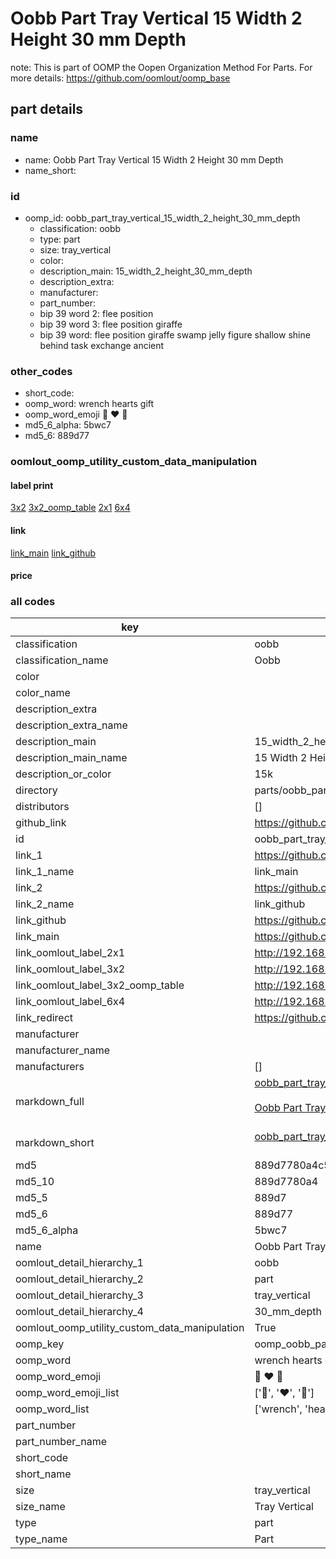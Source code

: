 # Oobb Part Tray Vertical 15 Width 2 Height 30 mm Depth  

note: This is part of OOMP the Oopen Organization Method For Parts. For more details: https://github.com/oomlout/oomp_base

##  part details
  







### name
* name: Oobb Part Tray Vertical 15 Width 2 Height 30 mm Depth
* name_short: 
### id
* oomp_id: oobb_part_tray_vertical_15_width_2_height_30_mm_depth
  * classification: oobb
  * type: part
  * size: tray_vertical
  * color: 
  * description_main: 15_width_2_height_30_mm_depth
  * description_extra: 
  * manufacturer: 
  * part_number: 
  * bip 39 word 2: flee position
  * bip 39 word 3: flee position giraffe
  * bip 39 word: flee position giraffe swamp jelly figure shallow shine behind task exchange ancient

### other_codes
* short_code: 
* oomp_word: wrench hearts gift
* oomp_word_emoji :wrench: :hearts: :gift:
* md5_6_alpha: 5bwc7
* md5_6: 889d77






### oomlout_oomp_utility_custom_data_manipulation
#### label print
[3x2](http://192.168.1.245:1112/?label=oomp%205bwc7)
[3x2_oomp_table](http://192.168.1.108:1112/?label=oomp%205bwc7)
[2x1](http://192.168.1.242:1112/?label=oomp%205bwc7)
[6x4](http://192.168.1.55:1112/?label=oomp%205bwc7)    

#### link

[link_main](https://github.com/oomlout/oomlout_oomp_version_1_messy/tree/main/parts/oobb_part_tray_vertical_15_width_2_height_30_mm_depth) [link_github](https://github.com/oomlout/oomlout_oomp_version_1_messy/tree/main/parts/oobb_part_tray_vertical_15_width_2_height_30_mm_depth)                             

#### price







### all codes 
| key | value |  
| --- | --- |  
| classification | oobb |  
| classification_name | Oobb |  
| color |  |  
| color_name |  |  
| description_extra |  |  
| description_extra_name |  |  
| description_main | 15_width_2_height_30_mm_depth |  
| description_main_name | 15 Width 2 Height 30 mm Depth |  
| description_or_color | 15k |  
| directory | parts/oobb_part_tray_vertical_15_width_2_height_30_mm_depth |  
| distributors | [] |  
| github_link | https://github.com/oomlout/oomlout_oomp_part_src/tree/main/parts/oobb_part_tray_vertical_15_width_2_height_30_mm_depth |  
| id | oobb_part_tray_vertical_15_width_2_height_30_mm_depth |  
| link_1 | https://github.com/oomlout/oomlout_oomp_version_1_messy/tree/main/parts/oobb_part_tray_vertical_15_width_2_height_30_mm_depth |  
| link_1_name | link_main |  
| link_2 | https://github.com/oomlout/oomlout_oomp_version_1_messy/tree/main/parts/oobb_part_tray_vertical_15_width_2_height_30_mm_depth |  
| link_2_name | link_github |  
| link_github | https://github.com/oomlout/oomlout_oomp_version_1_messy/tree/main/parts/oobb_part_tray_vertical_15_width_2_height_30_mm_depth |  
| link_main | https://github.com/oomlout/oomlout_oomp_version_1_messy/tree/main/parts/oobb_part_tray_vertical_15_width_2_height_30_mm_depth |  
| link_oomlout_label_2x1 | http://192.168.1.242:1112/?label=oomp%205bwc7 |  
| link_oomlout_label_3x2 | http://192.168.1.245:1112/?label=oomp%205bwc7 |  
| link_oomlout_label_3x2_oomp_table | http://192.168.1.108:1112/?label=oomp%205bwc7 |  
| link_oomlout_label_6x4 | http://192.168.1.55:1112/?label=oomp%205bwc7 |  
| link_redirect | https://github.com/oomlout/oomlout_oomp_version_1_messy/tree/main/parts/oobb_part_tray_vertical_15_width_2_height_30_mm_depth |  
| manufacturer |  |  
| manufacturer_name |  |  
| manufacturers | [] |  
| markdown_full | [oobb_part_tray_vertical_15_width_2_height_30_mm_depth](none)<br>[](none)<br>[Oobb Part Tray Vertical 15 Width 2 Height 30 Mm Depth](none)<br><br> |  
| markdown_short | [oobb_part_tray_vertical_15_width_2_height_30_mm_depth](none)<br><br> |  
| md5 | 889d7780a4c5f8a1583bedb2c46a1ac6 |  
| md5_10 | 889d7780a4 |  
| md5_5 | 889d7 |  
| md5_6 | 889d77 |  
| md5_6_alpha | 5bwc7 |  
| name | Oobb Part Tray Vertical 15 Width 2 Height 30 mm Depth |  
| oomlout_detail_hierarchy_1 | oobb |  
| oomlout_detail_hierarchy_2 | part |  
| oomlout_detail_hierarchy_3 | tray_vertical |  
| oomlout_detail_hierarchy_4 | 30_mm_depth |  
| oomlout_oomp_utility_custom_data_manipulation | True |  
| oomp_key | oomp_oobb_part_tray_vertical_15_width_2_height_30_mm_depth |  
| oomp_word | wrench hearts gift |  
| oomp_word_emoji | :wrench: :hearts: :gift: |  
| oomp_word_emoji_list | [':wrench:', ':hearts:', ':gift:'] |  
| oomp_word_list | ['wrench', 'hearts', 'gift'] |  
| part_number |  |  
| part_number_name |  |  
| short_code |  |  
| short_name |  |  
| size | tray_vertical |  
| size_name | Tray Vertical |  
| type | part |  
| type_name | Part |  
